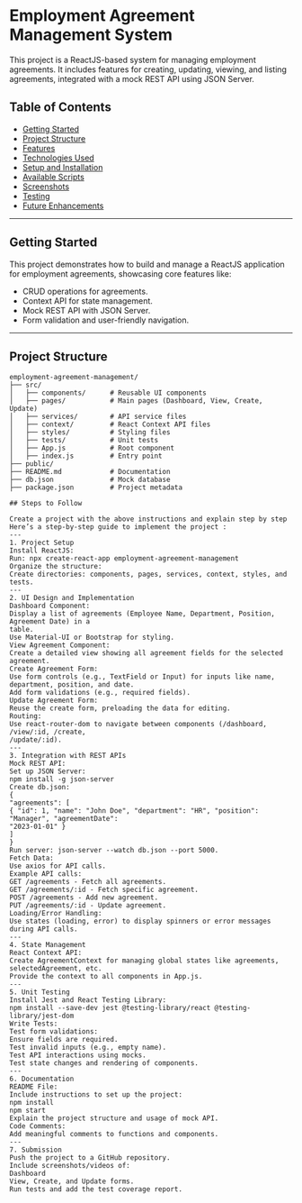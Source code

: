 # Employment Agreement Management System  

This project is a ReactJS-based system for managing employment agreements. It includes features for creating, updating, viewing, and listing agreements, integrated with a mock REST API using JSON Server.  

## Table of Contents  

- [Getting Started](#getting-started)  
- [Project Structure](#project-structure)  
- [Features](#features)  
- [Technologies Used](#technologies-used)  
- [Setup and Installation](#setup-and-installation)  
- [Available Scripts](#available-scripts)  
- [Screenshots](#screenshots)  
- [Testing](#testing)  
- [Future Enhancements](#future-enhancements)  

---

## Getting Started  

This project demonstrates how to build and manage a ReactJS application for employment agreements, showcasing core features like:  
- CRUD operations for agreements.  
- Context API for state management.  
- Mock REST API with JSON Server.  
- Form validation and user-friendly navigation.  

---

## Project Structure  

```plaintext  
employment-agreement-management/  
├── src/  
│   ├── components/      # Reusable UI components  
│   ├── pages/           # Main pages (Dashboard, View, Create, Update)  
│   ├── services/        # API service files  
│   ├── context/         # React Context API files  
│   ├── styles/          # Styling files  
│   ├── tests/           # Unit tests  
│   ├── App.js           # Root component  
│   ├── index.js         # Entry point  
├── public/  
├── README.md            # Documentation  
├── db.json              # Mock database  
├── package.json         # Project metadata  

## Steps to Follow

Create a project with the above instructions and explain step by step
Here’s a step-by-step guide to implement the project :
---
1. Project Setup
Install ReactJS:
Run: npx create-react-app employment-agreement-management
Organize the structure:
Create directories: components, pages, services, context, styles, and tests.
---
2. UI Design and Implementation
Dashboard Component:
Display a list of agreements (Employee Name, Department, Position, Agreement Date) in a
table.
Use Material-UI or Bootstrap for styling.
View Agreement Component:
Create a detailed view showing all agreement fields for the selected agreement.
Create Agreement Form:
Use form controls (e.g., TextField or Input) for inputs like name, department, position, and date.
Add form validations (e.g., required fields).
Update Agreement Form:
Reuse the create form, preloading the data for editing.
Routing:
Use react-router-dom to navigate between components (/dashboard, /view/:id, /create,
/update/:id).
---
3. Integration with REST APIs
Mock REST API:
Set up JSON Server:
npm install -g json-server
Create db.json:
{
"agreements": [
{ "id": 1, "name": "John Doe", "department": "HR", "position": "Manager", "agreementDate":
"2023-01-01" }
]
}
Run server: json-server --watch db.json --port 5000.
Fetch Data:
Use axios for API calls.
Example API calls:
GET /agreements - Fetch all agreements.
GET /agreements/:id - Fetch specific agreement.
POST /agreements - Add new agreement.
PUT /agreements/:id - Update agreement.
Loading/Error Handling:
Use states (loading, error) to display spinners or error messages during API calls.
---
4. State Management
React Context API:
Create AgreementContext for managing global states like agreements, selectedAgreement, etc.
Provide the context to all components in App.js.
---
5. Unit Testing
Install Jest and React Testing Library:
npm install --save-dev jest @testing-library/react @testing-library/jest-dom
Write Tests:
Test form validations:
Ensure fields are required.
Test invalid inputs (e.g., empty name).
Test API interactions using mocks.
Test state changes and rendering of components.
---
6. Documentation
README File:
Include instructions to set up the project:
npm install
npm start
Explain the project structure and usage of mock API.
Code Comments:
Add meaningful comments to functions and components.
---
7. Submission
Push the project to a GitHub repository.
Include screenshots/videos of:
Dashboard
View, Create, and Update forms. 
Run tests and add the test coverage report.
